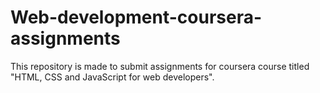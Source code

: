 # Web-development-coursera-assignments
This repository is made to submit assignments for coursera course titled "HTML, CSS and JavaScript for web developers". 
